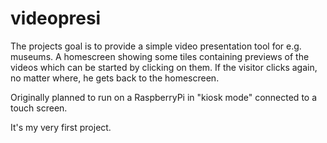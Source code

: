 # videopresi

The projects goal is to provide a simple video presentation tool for e.g. museums.
A homescreen showing some tiles containing previews of the videos which can be started by clicking on them.
If the visitor clicks again, no matter where, he gets back to the homescreen.


Originally planned to run on a RaspberryPi in "kiosk mode" connected to a touch screen.

It's my very first project.
